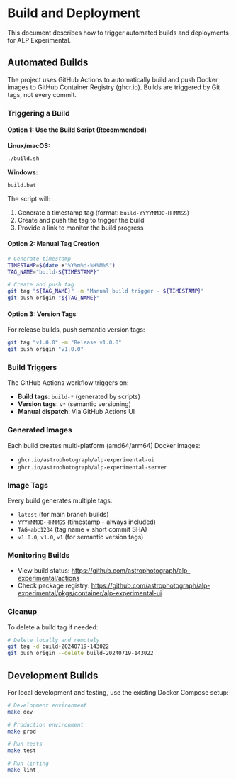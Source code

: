 # Build and Deployment

This document describes how to trigger automated builds and deployments for ALP Experimental.

## Automated Builds

The project uses GitHub Actions to automatically build and push Docker images to GitHub Container Registry (ghcr.io). Builds are triggered by Git tags, not every commit.

### Triggering a Build

#### Option 1: Use the Build Script (Recommended)

**Linux/macOS:**
```bash
./build.sh
```

**Windows:**
```cmd
build.bat
```

The script will:
1. Generate a timestamp tag (format: `build-YYYYMMDD-HHMMSS`)
2. Create and push the tag to trigger the build
3. Provide a link to monitor the build progress

#### Option 2: Manual Tag Creation

```bash
# Generate timestamp
TIMESTAMP=$(date +"%Y%m%d-%H%M%S")
TAG_NAME="build-${TIMESTAMP}"

# Create and push tag
git tag "${TAG_NAME}" -m "Manual build trigger - ${TIMESTAMP}"
git push origin "${TAG_NAME}"
```

#### Option 3: Version Tags

For release builds, push semantic version tags:
```bash
git tag "v1.0.0" -m "Release v1.0.0"
git push origin "v1.0.0"
```

### Build Triggers

The GitHub Actions workflow triggers on:
- **Build tags**: `build-*` (generated by scripts)
- **Version tags**: `v*` (semantic versioning)
- **Manual dispatch**: Via GitHub Actions UI

### Generated Images

Each build creates multi-platform (amd64/arm64) Docker images:
- `ghcr.io/astrophotograph/alp-experimental-ui`
- `ghcr.io/astrophotograph/alp-experimental-server`

### Image Tags

Every build generates multiple tags:
- `latest` (for main branch builds)
- `YYYYMMDD-HHMMSS` (timestamp - always included)
- `TAG-abc1234` (tag name + short commit SHA)
- `v1.0.0`, `v1.0`, `v1` (for semantic version tags)

### Monitoring Builds

- View build status: https://github.com/astrophotograph/alp-experimental/actions
- Check package registry: https://github.com/astrophotograph/alp-experimental/pkgs/container/alp-experimental-ui

### Cleanup

To delete a build tag if needed:
```bash
# Delete locally and remotely
git tag -d build-20240719-143022
git push origin --delete build-20240719-143022
```

## Development Builds

For local development and testing, use the existing Docker Compose setup:

```bash
# Development environment
make dev

# Production environment  
make prod

# Run tests
make test

# Run linting
make lint
```